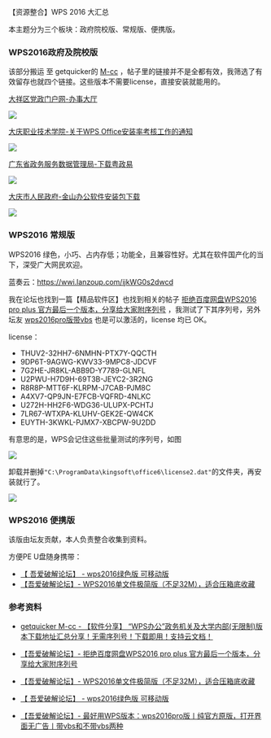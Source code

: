【资源整合】WPS 2016 大汇总

本主题分为三个板块：政府院校版、常规版、便携版。

### WPS2016政府及院校版

该部分搬运 至 getquicker的 [M-cc](https://getquicker.net/QA/Question/11206) ，帖子里的链接并不是全都有效，我筛选了有效留存也就四个链接。这些版本不需要license，直接安装就能用的。

[大祥区党政门户网-办事大厅](http://info.dxzc.gov.cn/Item/21126.aspx)

![](https://s2.xptou.com/2023/04/04/642bd00fc01d0.png)

[大庆职业技术学院-关于WPS Office安装率考核工作的通知](https://www.dqzyxy.net/xdjy/info/9377/58678.htm)

![](https://s2.xptou.com/2023/04/04/642bd03ee33c5.png)

[广东省政务服务数据管理局-下载粤政易](https://yzy.gdzwfw.gov.cn/download.html)

![](https://s2.xptou.com/2023/04/04/642bd0987027d.png)

[大庆市人民政府-金山办公软件安装包下载](https://www.daqing.gov.cn/daqing/xgxz/202006/c05_87790.shtml)

![](https://s2.xptou.com/2023/04/04/642bd0f6c2b18.png)

### WPS2016 常规版

WPS2016 绿色，小巧、占内存低；功能全，且兼容性好。尤其在软件国产化的当下，深受广大网民欢迎。

蓝奏云：https://wwi.lanzoup.com/ijkWG0s2dwcd

我在论坛也找到一篇【精品软件区】也找到相关的帖子 [拒绝百度网盘WPS2016  pro plus  官方最后一个版本，分享给大家附序列号](https://www.52pojie.cn/thread-1073494-1-1.html) ，我测试了下其序列号，另外坛友 [wps2016pro版带vbs](https://www.52pojie.cn/thread-1073535-1-1.html) 也是可以激活的，license 均已 OK。

license：

* THUV2-32HH7-6NMHN-PTX7Y-QQCTH
* 9DP6T-9AGWG-KWV33-9MPC8-JDCVF
* 7G2HE-JR8KL-ABB9D-Y7789-GLNFL
* U2PWU-H7D9H-69T3B-JEYC2-3R2NG
* R8R8P-MTT6F-KLRPM-J7CAB-PJM8C
* A4XV7-QP9JN-E7FCB-VQFRD-4NLKC
* U272H-HH2F6-WDG36-ULUPX-PCHTJ
* 7LR67-WTXPA-KLUHV-GEK2E-QW4CK
* EUYTH-3KWKL-PJMX7-XBCPW-9U2DD

有意思的是，WPS会记住这些批量测试的序列号，如图

![](https://files.catbox.moe/hbqett.png)

卸载并删掉`"C:\ProgramData\kingsoft\office6\license2.dat"`的文件夹，再安装就行了。

![](https://files.catbox.moe/kzuc40.png)

### WPS2016 便携版

该版由坛友贡献，本人负责整合收集到资料。

方便PE U盘随身携带：

* [【 吾爱破解论坛】 - wps2016绿色版 可移动版](https://www.52pojie.cn/thread-1132914-1-1.html)
* [【吾爱破解论坛】- WPS2016单文件极简版（不足32M），适合压箱底收藏](https://www.52pojie.cn/thread-1606129-1-1.html)

### 参考资料

* [getquicker M-cc - 【软件分享】 “WPS办公”政务机关及大学内部(无限制)版本下载地址汇总分享！无需序列号！下载即用！支持云文档！](https://getquicker.net/QA/Question/11206)

* [【吾爱破解论坛】- 拒绝百度网盘WPS2016  pro plus  官方最后一个版本，分享给大家附序列号](https://www.52pojie.cn/thread-1073494-1-1.html)

* [【吾爱破解论坛】-  WPS2016单文件极简版（不足32M），适合压箱底收藏](https://www.52pojie.cn/thread-1606129-1-1.html)

* [【 吾爱破解论坛】 -  wps2016绿色版 可移动版](https://www.52pojie.cn/thread-1132914-1-1.html)

* [【吾爱破解论坛】- 最好用WPS版本：wps2016pro版丨纯官方原版，打开界面无广告丨带vbs和不带vbs两种](https://www.52pojie.cn/thread-1073535-1-1.html)

  

